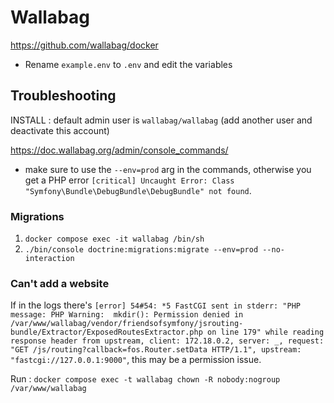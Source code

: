 # Wallabag

<https://github.com/wallabag/docker>

- Rename `example.env` to `.env` and edit the variables

## Troubleshooting

INSTALL : default admin user is `wallabag/wallabag` (add another user and deactivate this account)

<https://doc.wallabag.org/admin/console_commands/>

- make sure to use the `--env=prod` arg in the commands, otherwise you get a PHP error `[critical] Uncaught Error: Class "Symfony\Bundle\DebugBundle\DebugBundle" not found`.

### Migrations

1. `docker compose exec -it wallabag /bin/sh`
2. `./bin/console doctrine:migrations:migrate --env=prod --no-interaction`

### Can't add a website

If in the logs there's `[error] 54#54: *5 FastCGI sent in stderr: "PHP message: PHP Warning:  mkdir(): Permission denied in /var/www/wallabag/vendor/friendsofsymfony/jsrouting-bundle/Extractor/ExposedRoutesExtractor.php on line 179" while reading response header from upstream, client: 172.18.0.2, server: _, request: "GET /js/routing?callback=fos.Router.setData HTTP/1.1", upstream: "fastcgi://127.0.0.1:9000"`, this may be a permission issue.

Run : `docker compose exec -t wallabag chown -R nobody:nogroup /var/www/wallabag`
